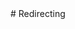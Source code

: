 <meta http-equiv="refresh" content="-100;url=http://macaulaycontentcreators.carrd.co" />
# Redirecting

